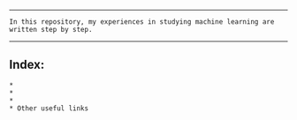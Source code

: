 
---
```
In this repository, my experiences in studying machine learning are written step by step. 
```
---

## **Index:**
    * 
    *
    *
    * Other useful links
